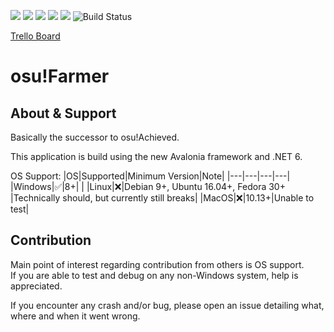 ![](https://img.shields.io/github/downloads/EngineerMark/OsuFarmer/total) ![](https://img.shields.io/github/downloads/EngineerMark/OsuFarmer/v1.0.0/total) ![](https://img.shields.io/github/repo-size/EngineerMark/OsuFarmer) ![](https://img.shields.io/github/v/release/EngineerMark/OsuFarmer?include_prereleases) ![](https://img.shields.io/github/last-commit/EngineerMark/OsuFarmer) ![Build Status](https://img.shields.io/endpoint.svg?url=https%3A%2F%2Factions-badge.atrox.dev%2FEngineerMark%2FOsuFarmer%2Fbadge&style=flat)

[Trello Board](https://trello.com/b/rJxvGJfF/osutracker)

# osu!Farmer

## About & Support

Basically the successor to osu!Achieved.

This application is build using the new Avalonia framework and .NET 6.

OS Support:
|OS|Supported|Minimum Version|Note|
|---|---|---|---|
|Windows|✅|8+| |
|Linux|❌|Debian 9+, Ubuntu 16.04+, Fedora 30+ |Technically should, but currently still breaks|
|MacOS|❌|10.13+|Unable to test|

## Contribution

Main point of interest regarding contribution from others is OS support.  
If you are able to test and debug on any non-Windows system, help is appreciated.

If you encounter any crash and/or bug, please open an issue detailing what, where and when it went wrong.
